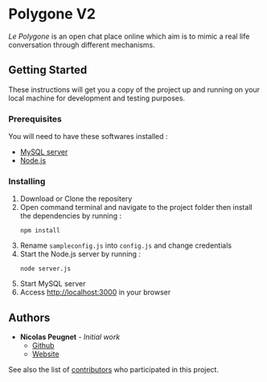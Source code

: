 # Polygone V2

*Le Polygone* is an open chat place online which aim is to mimic a real life conversation through different mechanisms.

## Getting Started

These instructions will get you a copy of the project up and running on your local machine for development and testing purposes.

### Prerequisites

You will need to have these softwares installed :
- [MySQL server](https://dev.mysql.com/downloads/mysql/)
- [Node.js](https://nodejs.org/en/download/)

### Installing

1. Download or Clone the repositery
2. Open command terminal and navigate to the project folder then install the dependencies by running :
	```
	npm install
	```
3. Rename `sampleconfig.js` into `config.js` and change credentials
4. Start the Node.js server by running :
	```
	node server.js
	```
5. Start MySQL server
6. Access [http://localhost:3000](http://localhost:3000) in your browser

## Authors

- **Nicolas Peugnet** - *Initial work*
	- [Github](https://github.com/n-peugnet)
	- [Website](http://n.peugnet.free.fr)

See also the list of [contributors](https://github.com/n-peugnet/PolygoneV2/contributors) who participated in this project.